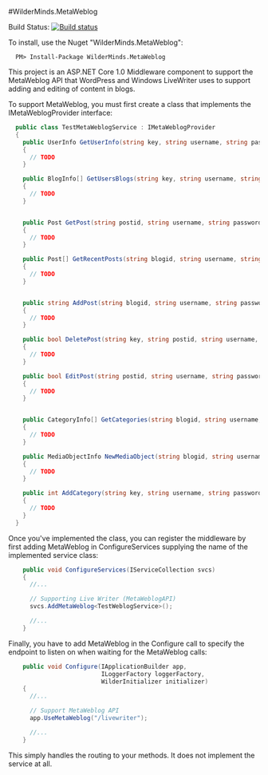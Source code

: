 #WilderMinds.MetaWeblog

Build Status: [![Build status](https://ci.appveyor.com/api/projects/status/yc3leb1t5t6ue01i?svg=true)](https://ci.appveyor.com/project/shawnwildermuth/metaweblog)

To install, use the Nuget "WilderMinds.MetaWeblog":

```
  PM> Install-Package WilderMinds.MetaWeblog
```

This project is an ASP.NET Core 1.0 Middleware component to support the MetaWeblog API 
that WordPress and Windows LiveWriter uses to support adding and editing of content
in blogs.

To support MetaWeblog, you must first create a class that implements the IMetaWeblogProvider interface:

```C#
  public class TestMetaWeblogService : IMetaWeblogProvider
  {
    public UserInfo GetUserInfo(string key, string username, string password)
    {
      // TODO
    }

    public BlogInfo[] GetUsersBlogs(string key, string username, string password)
    {
      // TODO
    }


    public Post GetPost(string postid, string username, string password)
    {
      // TODO
    }

    public Post[] GetRecentPosts(string blogid, string username, string password, int numberOfPosts)
    {
      // TODO
    }


    public string AddPost(string blogid, string username, string password, Post post, bool publish)
    {
      // TODO
    }

    public bool DeletePost(string key, string postid, string username, string password, bool publish)
    {
      // TODO
    }

    public bool EditPost(string postid, string username, string password, Post post, bool publish)
    {
      // TODO
    }


    public CategoryInfo[] GetCategories(string blogid, string username, string password)
    {
      // TODO
    }

    public MediaObjectInfo NewMediaObject(string blogid, string username, string password, MediaObject mediaObject)
    {
      // TODO
    }

    public int AddCategory(string key, string username, string password, NewCategory category)
    {
      // TODO
    }
  }
```

Once you've implemented the class, you can register the middleware by first adding MetaWeblog in 
ConfigureServices supplying the name of the implemented service class:
```C#
    public void ConfigureServices(IServiceCollection svcs)
    {
      //...

      // Supporting Live Writer (MetaWeblogAPI)
      svcs.AddMetaWeblog<TestWeblogService>();

      //...
    }

```

Finally, you have to add MetaWeblog in the Configure call to specify the endpoint to listen on when 
waiting for the MetaWeblog calls:

```C#
    public void Configure(IApplicationBuilder app,
                          ILoggerFactory loggerFactory,
                          WilderInitializer initializer)
    {
      //...

      // Support MetaWeblog API
      app.UseMetaWeblog("/livewriter");

      //...
    }
```

This simply handles the routing to your methods. It does not implement the service at all. 

